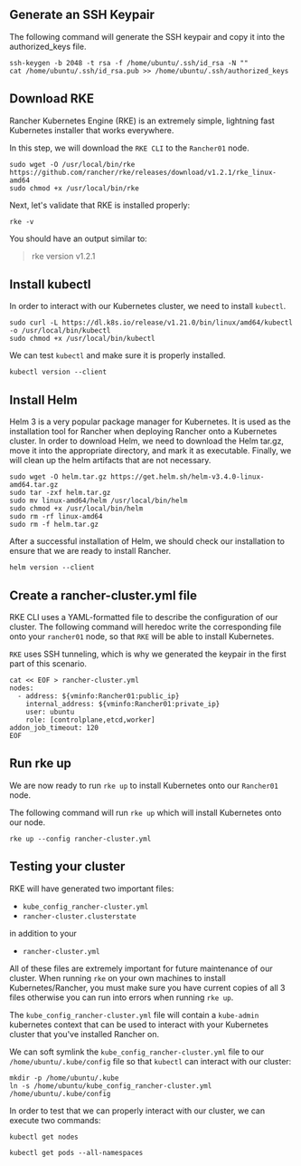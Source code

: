 ## Generate an SSH Keypair

The following command will generate the SSH keypair and copy it into the authorized_keys file.

```ctr:Rancher01
ssh-keygen -b 2048 -t rsa -f /home/ubuntu/.ssh/id_rsa -N ""
cat /home/ubuntu/.ssh/id_rsa.pub >> /home/ubuntu/.ssh/authorized_keys
```

## Download RKE

Rancher Kubernetes Engine (RKE) is an extremely simple, lightning fast Kubernetes installer that works everywhere.

In this step, we will download the `RKE CLI` to the `Rancher01` node.

```ctr:Rancher01
sudo wget -O /usr/local/bin/rke https://github.com/rancher/rke/releases/download/v1.2.1/rke_linux-amd64
sudo chmod +x /usr/local/bin/rke
```

Next, let's validate that RKE is installed properly:

```ctr:Rancher01
rke -v
```

You should have an output similar to:

> rke version v1.2.1

## Install kubectl

In order to interact with our Kubernetes cluster, we need to install `kubectl`.

```ctr:Rancher01
sudo curl -L https://dl.k8s.io/release/v1.21.0/bin/linux/amd64/kubectl -o /usr/local/bin/kubectl
sudo chmod +x /usr/local/bin/kubectl
```

We can test `kubectl` and make sure it is properly installed.

```ctr:Rancher01
kubectl version --client
```

## Install Helm

Helm 3 is a very popular package manager for Kubernetes. It is used as the installation tool for Rancher when deploying Rancher onto a Kubernetes cluster. In order to download Helm, we need to download the Helm tar.gz, move it into the appropriate directory, and mark it as executable. Finally, we will clean up the helm artifacts that are not necessary.

```ctr:Rancher01
sudo wget -O helm.tar.gz https://get.helm.sh/helm-v3.4.0-linux-amd64.tar.gz
sudo tar -zxf helm.tar.gz
sudo mv linux-amd64/helm /usr/local/bin/helm
sudo chmod +x /usr/local/bin/helm
sudo rm -rf linux-amd64
sudo rm -f helm.tar.gz
```

After a successful installation of Helm, we should check our installation to ensure that we are ready to install Rancher.

```ctr:Rancher01
helm version --client
```

## Create a rancher-cluster.yml file

RKE CLI uses a YAML-formatted file to describe the configuration of our cluster. The following command will heredoc write the corresponding file onto your `rancher01` node, so that `RKE` will be able to install Kubernetes.

`RKE` uses SSH tunneling, which is why we generated the keypair in the first part of this scenario.

```ctr:Rancher01
cat << EOF > rancher-cluster.yml
nodes:
  - address: ${vminfo:Rancher01:public_ip}
    internal_address: ${vminfo:Rancher01:private_ip}
    user: ubuntu
    role: [controlplane,etcd,worker]
addon_job_timeout: 120
EOF
```

## Run rke up

We are now ready to run `rke up` to install Kubernetes onto our `Rancher01` node.

The following command will run `rke up` which will install Kubernetes onto our node.

```ctr:Rancher01
rke up --config rancher-cluster.yml
```

## Testing your cluster

RKE will have generated two important files:

* `kube_config_rancher-cluster.yml`
* `rancher-cluster.clusterstate`

in addition to your

* `rancher-cluster.yml`

All of these files are extremely important for future maintenance of our cluster. When running `rke` on your own machines to install Kubernetes/Rancher, you must make sure you have current copies of all 3 files otherwise you can run into errors when running `rke up`.

The `kube_config_rancher-cluster.yml` file will contain a `kube-admin` kubernetes context that can be used to interact with your Kubernetes cluster that you've installed Rancher on. 

We can soft symlink the `kube_config_rancher-cluster.yml` file to our `/home/ubuntu/.kube/config` file so that `kubectl` can interact with our cluster:

```ctr:Rancher01
mkdir -p /home/ubuntu/.kube
ln -s /home/ubuntu/kube_config_rancher-cluster.yml /home/ubuntu/.kube/config
```

In order to test that we can properly interact with our cluster, we can execute two commands: 

```ctr:Rancher01
kubectl get nodes
```

```ctr:Rancher01
kubectl get pods --all-namespaces
```
